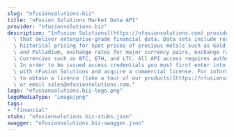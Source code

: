 ```yaml
---
slug: "nfusionsolutions-biz"
title: "nFusion Solutions Market Data API"
provider: "nfusionsolutions.biz"
description: "[nFusion Solutions](https://nfusionsolutions.com) provides [REST APIs](https://nfusionsolutions.com/data-feeds/)\
  \ that deliver enterprise-grade financial data. Data sets include real-time and\
  \ historical pricing for Spot prices of precious metals such as Gold, Silver, Platinum,\
  \ and Palladium, exchange rates for major currency pairs, exchange rates for Crypto\
  \ Currencies such as BTC, ETH, and LTC. All API access requires authentication.\
  \ In order to be issued access credentials you must first enter into a service agreement\
  \ with nFusion Solutions and acquire a commercial license. For information on how\
  \ to obtain a licence [take a tour of our products](https://nfusionsolutions.com/nfusion-solutions-metals-gold-price-feed-tour/)\
  \ or email sales@nfusionsolutions.com."
logo: "nfusionsolutions.biz-logo.png"
logoMediaType: "image/png"
tags:
- "financial"
stubs: "nfusionsolutions.biz-stubs.json"
swagger: "nfusionsolutions.biz-swagger.json"
---
```


